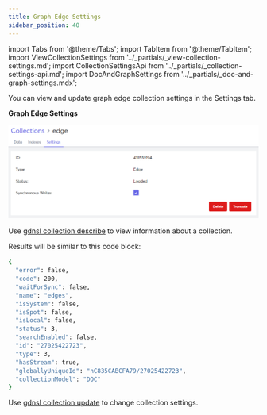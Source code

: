 ```yaml
---
title: Graph Edge Settings
sidebar_position: 40
---
```


import Tabs from '@theme/Tabs';
import TabItem from '@theme/TabItem';
import ViewCollectionSettings from '../_partials/_view-collection-settings.md';
import CollectionSettingsApi from '../_partials/_collection-settings-api.md';
import DocAndGraphSettings from '../_partials/_doc-and-graph-settings.mdx';

<Tabs groupId="operating-systems">
<TabItem value="ui" label="UI">

You can view and update graph edge collection settings in the Settings tab.

<ViewCollectionSettings />

**Graph Edge Settings**

<DocAndGraphSettings collection='Graph edge' />

![Graph Edge Settings Tab](/img/collections/graph-edge-settings.png)

</TabItem>
<TabItem value="cli" label="CLI">

Use [gdnsl collection describe](../../cli/collections-cli.md#gdnsl-collection-describe) to view information about a collection.

Results will be similar to this code block:

```bash
{
  "error": false,
  "code": 200,
  "waitForSync": false,
  "name": "edges",
  "isSystem": false,
  "isSpot": false,
  "isLocal": false,
  "status": 3,
  "searchEnabled": false,
  "id": "27025422723",
  "type": 3,
  "hasStream": true,
  "globallyUniqueId": "hC835CABCFA79/27025422723",
  "collectionModel": "DOC"
}
```

Use [gdnsl collection update](../../cli/collections-cli.md#gdnsl-collection-update) to change collection settings.

</TabItem>
<TabItem value="api" label="API">

<CollectionSettingsApi />

</TabItem>
</Tabs>
